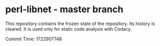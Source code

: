 # perl-libnet - master branch

This repository contains the frozen state of the repository.
Its history is cleared. It is used only for static code
analysis with Codacy.

Commit Time: 1722907748